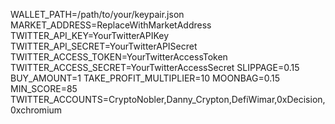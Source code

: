 WALLET_PATH=/path/to/your/keypair.json
MARKET_ADDRESS=ReplaceWithMarketAddress
TWITTER_API_KEY=YourTwitterAPIKey
TWITTER_API_SECRET=YourTwitterAPISecret
TWITTER_ACCESS_TOKEN=YourTwitterAccessToken
TWITTER_ACCESS_SECRET=YourTwitterAccessSecret
SLIPPAGE=0.15
BUY_AMOUNT=1
TAKE_PROFIT_MULTIPLIER=10
MOONBAG=0.15
MIN_SCORE=85
TWITTER_ACCOUNTS=CryptoNobler,Danny_Crypton,DefiWimar,0xDecision,0xchromium
